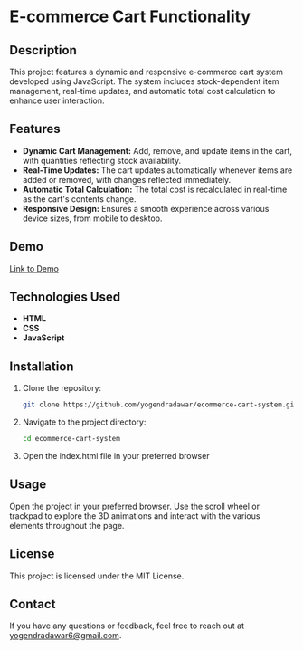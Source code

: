 # E-commerce Cart Functionality

## Description
This project features a dynamic and responsive e-commerce cart system developed using JavaScript. The system includes stock-dependent item management, real-time updates, and automatic total cost calculation to enhance user interaction.

## Features
- **Dynamic Cart Management:** Add, remove, and update items in the cart, with quantities reflecting stock availability.
- **Real-Time Updates:** The cart updates automatically whenever items are added or removed, with changes reflected immediately.
- **Automatic Total Calculation:** The total cost is recalculated in real-time as the cart's contents change.
- **Responsive Design:** Ensures a smooth experience across various device sizes, from mobile to desktop.

## Demo
[Link to Demo](https://e-commerce-cart-functionality.netlify.app/)  
<!-- (Replace `#` with the actual link to your project's live demo.) -->

## Technologies Used
- **HTML**
- **CSS**
- **JavaScript**

## Installation

1. Clone the repository:
   ```bash
   git clone https://github.com/yogendradawar/ecommerce-cart-system.git

2. Navigate to the project directory:
    ```bash
    cd ecommerce-cart-system

3. Open the index.html file in your preferred browser

## Usage
Open the project in your preferred browser. Use the scroll wheel or trackpad to explore the 3D animations and interact with the various elements throughout the page.

## License
This project is licensed under the MIT License.

## Contact
If you have any questions or feedback, feel free to reach out at yogendradawar6@gmail.com.